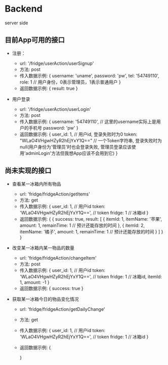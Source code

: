 # Backend
server side

## 目前App可用的接口
- 注册：
    - url: '/fridge/userAction/userSignup'
    - 方法: post
    - 传入数据示例: 
        {
            username: 'uname',
            password: 'pw',
            tel: '54749110',
            role: 1 // 用户身份，0表示管理员，1表示普通用户
        }
    - 返回数据示例:
        {
            result: true
        }

- 用户登录
    - url: '/fridge/userAction/userLogin'
    - 方法: post
    - 传入数据示例:
        {
            username: '54749110', // 这里的username实际上是用户的手机号
            password: 'pw'
        }
    - 返回数据示例:
        {
            user_id: 1, // 用户id, 登录失败时为0
            token: "WLaO4VHgwHZyR2hEjYxY1Q==" // 一个Token字符串, 登录失败时为null(用户身份为'管理员'时也会登录失败, 管理员登录应该使用'adminLogin'方法但我想App应该不会用到它)
        }

## 尚未实现的接口
- 查看某一冰箱内所有物品
    - url: 'fridge/fridgeAction/getItems'
    - 方法: get
    - 传入数据示例:
        {
            user_id: 1, // 用户id
            token: 'WLaO4VHgwHZyR2hEjYxY1Q==', // token
            fridge: 1 // 冰箱id
        }
    - 返回数据示例: 
        {
            {
                success: true,
                result: [
                {
                    itemId: 1,
                    itemName: '苹果',
                    amount: 1,
                    remainTime: 1  // 预计还能存放的时间
                },
                {
                    itemId: 2,
                    itemName: '橘子',
                    amount: 1,
                    remainTime: 1  // 预计还能存放的时间
                }
                ]
            }
        }

- 改变某一冰箱内某一物品的数量
    - url: 'fridge/fridgeAction/changeItem'
    - 方法: post
    - 传入数据示例:
        {
            user_id: 1, // 用户id
            token: 'WLaO4VHgwHZyR2hEjYxY1Q==', // token
            fridge: 1 // 冰箱id,
            itemId: 1,
            amount: -1
        }
    - 返回数据示例:
        {
            success: true
        }

- 获取某一冰箱今日的物品变化情况
    - url: 'fridge/fridgeAction/getDailyChange'
    - 方法: get
    - 传入数据示例:
        {
            user_id: 1, // 用户id
            token: 'WLaO4VHgwHZyR2hEjYxY1Q==', // token
            fridge: 1 // 冰箱id
        }
    - 返回数据示例:
        {

        }